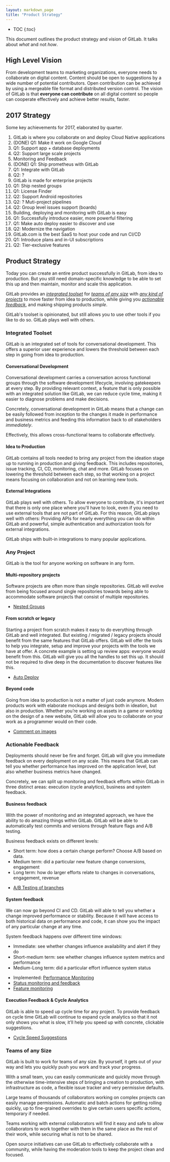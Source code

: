 ```yaml
---
layout: markdown_page
title: "Product Strategy"
---
```


- TOC
{:toc}

This document outlines the product strategy and vision of GitLab. It talks about
_what_ and not _how_.

## High Level Vision

From development teams to marketing organizations, everyone needs to
collaborate on digital content. Content should be open to suggestions by a wide
number of potential contributors. Open contribution can be achieved by using a
mergeable file format and distributed version control. The vision of GitLab is
that **everyone can contribute** on all digital content so people can
cooperate effectively and achieve better results, faster.

## 2017 Strategy

Some key achievements for 2017, elaborated by quarter.

1. GitLab is where you collaborate on and deploy Cloud Native applications
  1. (DONE) Q1: Make it work on Google Cloud
  1. Q1: Support app + database deployments
  1. Q2: Support large scale projects
2. Monitoring and Feedback
  1. (DONE) Q1: Ship prometheus with GitLab
  1. Q1: Integrate with GitLab
  1. Q2: ?
3. GitLab is made for enterprise projects
  1. Q1: Ship nested groups
  1. Q1: License Finder
  1. Q2: Support Android repositories
  1. Q2: ? Muti-project pipelines
  1. Q2: Group level issues support (boards)
4. Building, deploying and monitoring with GitLab is easy
  1. Q1: Successfully introduce easier, more powerful filtering
  1. Q1: Make auto deploy easier to discover and use
  1. Q2: Modernize the navigation
5. GitLab.com is the best SaaS to host your code and run CI/CD
  1. Q1: Introduce plans and in-UI subscriptions
  1. Q2: Tier-exclusive features

## Product Strategy

Today you can create an entire product successfully in GitLab, from idea to production. But you still need domain-specific knowledge to be able to set this up and then maintain, monitor and scale this application.

GitLab provides an [_integrated toolset_](#integrated-toolset) for [_teams of any size_](#teams-of-any-size) with [_any kind of projects_](#any-project) to move faster from idea to production, while giving you [_actionable feedback_](#actionable-feedback), and making shipping products _simple_.

GitLab's toolset is opinionated, but still allows you to use other tools if you
like to do so. GitLab plays well with others.

### Integrated Toolset

GitLab is an integrated set of tools for conversational development. This offers a superior user experience and lowers the threshold between each step in going from idea to production.

#### Conversational Development

Conversational development carries a conversation across functional groups through the software development lifecycle, involving gatekeepers at every step. By providing relevant context, a feature that is only possible with an integrated solution like GitLab, we can reduce cycle time, making it easier to diagnose problems and make decisions.

Concretely, conversational development in GitLab means that a change can be easily followed from inception to the changes it made in performance and business metrics and feeding this information back to _all_ stakeholders _immediately_.

Effectively, this allows cross-functional teams to collaborate effectively.

#### Idea to Production

GitLab contains all tools needed to bring any project from the ideation stage
up to running in production and giving feedback. This includes repositories,
issue tracking, CI, CD, monitoring, chat and more. GitLab focuses on lowering the threshold between each step, so that working on a project means focusing
on collaboration and not on learning new tools.

#### External Integrations

GitLab plays well with others. To allow everyone to contribute, it's important
that there is only one place where you'll have to look, even if you need to
use external tools that are not part of GitLab. For this reason, GitLab plays
well with others: Providing APIs for nearly everything you can do within GitLab
and powerful, simple authentication and authorization tools for external
integrations.

GitLab ships with built-in integrations to many popular applications.

### Any Project

GitLab is the tool for anyone working on software in any form.

#### Multi-repository projects

Software projects are often more than single repositories. GitLab will evolve from being focused around single repositories towards being able to accommodate software projects that consist of multiple repositories.

- [Nested Groups](https://gitlab.com/gitlab-org/gitlab-ce/issues/2772)

#### From scratch or legacy

Starting a project from scratch makes it easy to do everything through GitLab and well integrated. But existing / migrated / legacy projects should benefit from the same features that GitLab offers. GitLab will offer the tools to help you integrate, setup and improve your projects with the tools we have at offer. A concrete example is setting up review apps: everyone would benefit from this. GitLab will give you all the handles to set this up. It should not be required to dive deep in the documentation to discover features like this.

- [Auto Deploy](https://gitlab.com/gitlab-org/gitlab-ce/issues/23580)

#### Beyond code

Going from idea to production is not a matter of just code anymore. Modern products work with elaborate mockups and designs both in ideation, but also in production. Whether you’re working on assets in a game or working on the design of a new website, GitLab will allow you to collaborate on your work as a programmer would on their code.

- [Comment on images](https://gitlab.com/gitlab-org/gitlab-ce/issues/2641)

### Actionable Feedback

Deployments should never be fire and forget. GitLab will give you immediate feedback on every deployment on any scale. This means that GitLab can tell you whether performance has improved on the application level, but also whether business metrics have changed.

Concretely, we can split up monitoring and feedback efforts within GitLab in three distinct areas: execution (cycle analytics), business and system feedback.

#### Business feedback

With the power of monitoring and an integrated approach, we have the ability to do amazing things within GitLab. GitLab will be able to automatically test commits and versions through feature flags and A/B testing.

Business feedback exists on different levels:

* Short term: how does a certain change perform? Choose A/B based on data.
* Medium term: did a particular new feature change conversions, engagement
* Long term: how do larger efforts relate to changes in conversations, engagement, revenue

- [A/B Testing of branches](https://gitlab.com/gitlab-org/gitlab-ee/issues/117)

#### System feedback

We can now go beyond CI and CD. GitLab will able to tell you whether a change
improved performance or stability. Because it will have access to both
historical data on performance and code, it can show you the impact of any
particular change at any time.

System feedback happens over different time windows:

* Immediate: see whether changes influence availability and alert if they do
* Short-medium term: see whether changes influence system metrics and performance
* Medium-Long term: did a particular effort influence system status

- Implemented: [Performance Monitoring](https://docs.gitlab.com/ee/administration/monitoring/performance/introduction.html)
- [Status monitoring and feedback](https://gitlab.com/gitlab-org/gitlab-ce/issues/25555)
- [Feature monitoring](https://gitlab.com/gitlab-org/gitlab-ce/issues/24254)

#### Execution Feedback & Cycle Analytics

GitLab is able to speed up cycle time for any project.
To provide feedback on cycle time GitLab will continue to expand cycle
analytics so that it not only shows you what is slow, it’ll help you speed up
with concrete, clickable suggestions.

- [Cycle Speed Suggestions](https://gitlab.com/gitlab-org/gitlab-ce/issues/25281)

### Teams of any Size

GitLab is built to work for teams of any size. By yourself, it gets out of
your way and lets you quickly push you work and track your progress.

With a small team, you can easily communicate and quickly move through the
otherwise time-intensive steps of bringing a creation to production, with
infrastructure as code, a flexible issue tracker and very permissive defaults.

Large teams of thousands of collaborators working on complex projects can easily
manage permissions. Automatic and batch actions for getting rolling quickly,
up to fine-grained overrides to give certain users specific actions, temporary
if needed.

Teams working with external collaborators will find it easy and safe to allow
collaborators to work together with them in the same place as the rest of their
work, while securing what is not to be shared.

Open source initiatives can use GitLab to effectively collaborate with a
community, while having the moderation tools to keep the project clean and
focused.
